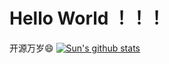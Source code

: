# Hello World ！！！

开源万岁:smile:
[![Sun's github stats](https://github-readme-stats.vercel.app/api?username=Williamsunsir "![Sun's github stats")](https://github.com/anuraghazra/github-readme-stats)
